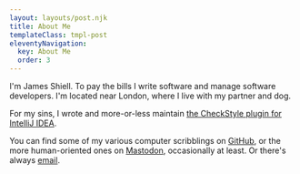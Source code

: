 ```yaml
---
layout: layouts/post.njk
title: About Me
templateClass: tmpl-post
eleventyNavigation:
  key: About Me
  order: 3
---
```


I'm James Shiell. To pay the bills I write software and manage software developers. I'm located near London, where I live with my partner and dog.

For my sins, I wrote and more-or-less maintain [the CheckStyle plugin for IntelliJ IDEA](https://github.com/jshiell/checkstyle-idea/).

You can find some of my various computer scribblings on [GitHub](https://github.com/jshiell/), or the more human-oriented ones on [Mastodon](https://mastodon.social/@jsh), occasionally at least. Or there's always [email](mailto:www+infernus@infernus.org).
